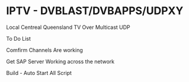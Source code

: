 # IPTV - DVBLAST/DVBAPPS/UDPXY
Local Centreal Queensland TV Over Multicast UDP

To Do List

Comfirm Channels Are working

Get SAP Server Working across the network

Build - Auto Start All Script

